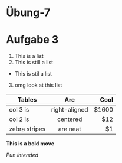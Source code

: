 # Übung-7

# Aufgabe 3

1. This is a list
2. This is still a list
  * This is stil a list
3. omg look at this list

| Tables        | Are           | Cool  |
| ------------- |:-------------:| -----:|
| col 3 is      | right-aligned | $1600 |
| col 2 is      | centered      |   $12 |
| zebra stripes | are neat      |    $1 |

**This is a bold move**

_Pun intended_
